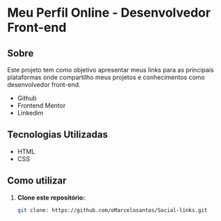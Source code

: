 # Meu Perfil Online - Desenvolvedor Front-end

## Sobre
Este projeto tem como objetivo apresentar meus links para as principais plataformas onde compartilho meus projetos e conhecimentos como desenvolvedor front-end.

- Github
- Frontend Mentor
- Linkedim

## Tecnologias Utilizadas
* HTML
* CSS

## Como utilizar
1. **Clone este repositório:**
   ```bash
   git clone: https://github.com/oMarcelosantos/Social-links.git
